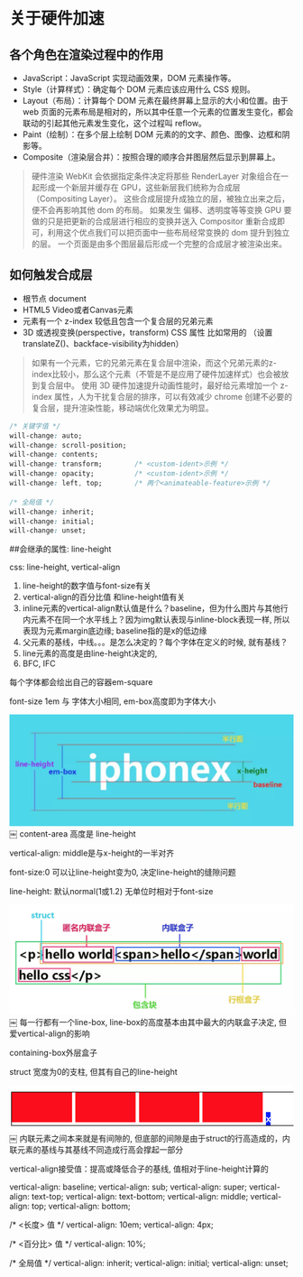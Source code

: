 # 关于硬件加速

## 各个角色在渲染过程中的作用

+ JavaScript：JavaScript 实现动画效果，DOM 元素操作等。
+ Style（计算样式）：确定每个 DOM 元素应该应用什么 CSS 规则。
+ Layout（布局）：计算每个 DOM 元素在最终屏幕上显示的大小和位置。由于 web 页面的元素布局是相对的，所以其中任意一个元素的位置发生变化，都会联动的引起其他元素发生变化，这个过程叫 reflow。
+ Paint（绘制）：在多个层上绘制 DOM 元素的的文字、颜色、图像、边框和阴影等。
+ Composite（渲染层合并）：按照合理的顺序合并图层然后显示到屏幕上。

> 硬件渲染 WebKit 会依据指定条件决定将那些 RenderLayer 对象组合在一起形成一个新层并缓存在 GPU，这些新层我们统称为合成层（Compositing Layer）。
这些合成层提升成独立的层，被独立出来之后，便不会再影响其他 dom 的布局。
如果发生 偏移、透明度等等变换 GPU 要做的只是把更新的合成层进行相应的变换并送入 Compositor 重新合成即可，利用这个优点我们可以把页面中一些布局经常变换的 dom 提升到独立的层。
> 一个页面是由多个图层最后形成一个完整的合成层才被渲染出来。

## 如何触发合成层

+ 根节点 document
+ HTML5 Video或者Canvas元素
+ 元素有一个 z-index 较低且包含一个复合层的兄弟元素
+ 3D 或透视变换(perspective，transform) CSS 属性 比如常用的 （设置translateZ()、backface-visibility为hidden）

> 如果有一个元素，它的兄弟元素在复合层中渲染，而这个兄弟元素的z-index比较小，那么这个元素（不管是不是应用了硬件加速样式）也会被放到复合层中。
> 使用 3D 硬件加速提升动画性能时，最好给元素增加一个 z-index 属性，人为干扰复合层的排序，可以有效减少 chrome 创建不必要的复合层，提升渲染性能，移动端优化效果尤为明显。

```css
/* 关键字值 */
will-change: auto;
will-change: scroll-position;
will-change: contents;
will-change: transform;        /* <custom-ident>示例 */
will-change: opacity;          /* <custom-ident>示例 */
will-change: left, top;        /* 两个<animateable-feature>示例 */

/* 全局值 */
will-change: inherit;
will-change: initial;
will-change: unset;
```

##会继承的属性: line-height


css: line-height, vertical-align
1. line-height的数字值与font-size有关
2. vertical-align的百分比值 和line-height值有关
3. inline元素的vertical-align默认值是什么？baseline，但为什么图片与其他行内元素不在同一个水平线上？因为img默认表现与inline-block表现一样,  所以表现为元素margin底边缘; baseline指的是x的低边缘
4. 父元素的基线，中线。。。是怎么决定的？每个字体在定义的时候, 就有基线？
5. line元素的高度是由line-height决定的, 
6. BFC, IFC

每个字体都会绘出自己的容器em-square


font-size
1em 与 字体大小相同, em-box高度即为字体大小

!["行高"](./PastedGraphic.png)
￼
content-area 高度是 line-height

vertical-align: middle是与x-height的一半对齐

font-size:0 可以让line-height变为0, 决定line-height的缝隙问题

line-height: 默认normal(1或1.2) 无单位时相对于font-size

!["盒模型"](./PastedGraphic_1.png)
￼
每一行都有一个line-box, line-box的高度基本由其中最大的内联盒子决定, 但爱vertical-align的影响

containing-box外层盒子

struct 宽度为0的支柱, 但其有自己的line-height

!["行高"](./PastedGraphic_2.png)
￼
内联元素之间本来就是有间隙的, 但底部的间隙是由于struct的行高造成的，内联元素的基线与其基线不同造成行高会撑起一部分


vertical-align接受值：提高或降低合子的基线, 值相对于line-height计算的



vertical-align: baseline;
vertical-align: sub;
vertical-align: super;
vertical-align: text-top;
vertical-align: text-bottom;
vertical-align: middle;
vertical-align: top;
vertical-align: bottom;

/* <长度> 值 */
vertical-align: 10em;
vertical-align: 4px;

/* <百分比> 值 */
vertical-align: 10%;

/* 全局值 */
vertical-align: inherit;
vertical-align: initial;
vertical-align: unset;

